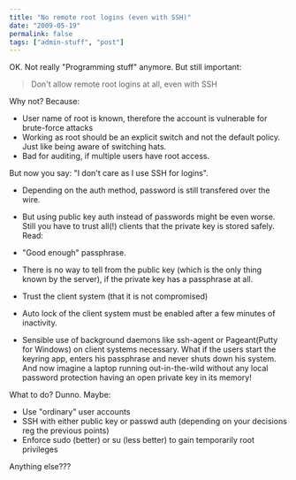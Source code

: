 ```yaml
---
title: "No remote root logins (even with SSH)"
date: "2009-05-19"
permalink: false
tags: ["admin-stuff", "post"]
---
```


OK. Not really "Programming stuff" anymore. But still important:

> Don't allow remote root logins at all, even with SSH

Why not? Because:

- User name of root is known, therefore the account is vulnerable for brute-force attacks
- Working as root should be an explicit switch and not the default policy. Just like being aware of switching hats.
- Bad for auditing, if multiple users have root access.

But now you say: "I don't care as I use SSH for logins".

- Depending on the auth method, password is still transfered over the wire.
- But using public key auth instead of passwords might be even worse. Still you have to trust all(!) clients that the private key is stored safely. Read:

- "Good enough" passphrase.
- There is no way to tell from the public key (which is the only thing known by the server), if the private key has a passphrase at all.
- Trust the client system (that it is not compromised)
- Auto lock of the client system must be enabled after a few minutes of inactivity.
- Sensible use of background daemons like ssh-agent or Pageant(Putty for Windows) on client systems necessary. What if the users start the keyring app, enters his passphrase and never shuts down his system. And now imagine a laptop running out-in-the-wild without any local password protection having an open private key in its memory!

What to do? Dunno. Maybe:

- Use "ordinary" user accounts
- SSH with either public key or passwd auth (depending on your decisions reg the previous points)
- Enforce sudo (better) or su (less better) to gain temporarily root privileges

Anything else???
